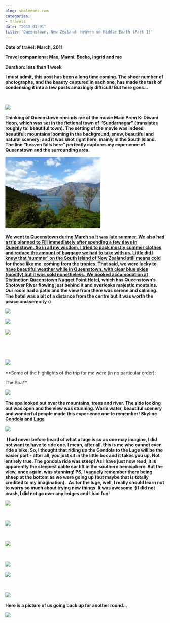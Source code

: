 ```yaml
---
blog: shalveena.com
categories:
- travels
date: "2013-01-01"
title: 'Queenstown, New Zealand: Heaven on Middle Earth (Part 1)'
---
```


**Date of travel: March, 2011**

**Travel companions: Max, Manni, Beeke, Ingrid and me**

**Duration: less than 1 week**

**I must admit, this post has been a long time coming. The sheer number of photographs, and the beauty captured in each one, has made the task of condensing it into a few posts amazingly difficult! But here goes...**

 

[![](https://shalveena.files.wordpress.com/2013/01/76d38-p1010851.jpg?w=300)](https://shalveena.files.wordpress.com/2013/01/76d38-p1010851.jpg)

**Thinking of Queenstown reminds me of the movie Main Prem Ki Diwani Hoon, which was set in the fictional town of “Sundarnagar” (translates roughly to: beautiful town). The setting of the movie was indeed beautiful: mountains looming in the background, snow, beautiful and natural scenery; and it was shot right here, mainly in the South Island. The line “heaven falls here” perfectly captures my experience of Queenstown and the surrounding area.**

[![](images/46413-images.jpeg)](https://shalveena.files.wordpress.com/2013/01/03525-p1020068.jpg)

[**We went to Queenstown during March so it was late summer. We also had a trip planned to Fiji immediately after spending a few days in Queenstown. So in all my wisdom, I tried to pack mostly summer clothes and reduce the amount of baggage we had to take with us. Little did I know that ‘summer’ on the South Island of New Zealand still means cold for those like me, coming from the tropics. That said, we were lucky to have beautiful weather while in Queenstown, with clear blue skies (mostly) but it was cold nonetheless.** **We booked accomodation at**](https://shalveena.files.wordpress.com/2013/01/03525-p1020068.jpg) **[Distinction Queenstown Nugget Point Hotel](http://www.nuggetpoint.co.nz/distinction-hotels-queenstown-nugget-point-boutique-hotel-spa/welcome-to-distinction-queenstown_idl=2_idt=3828_id=22069_.html), which has Queenstown’s Shotover River flowing just behind it and overlooks majestic moutains. Our room had a patio and the view from there was serene and calming. The hotel was a bit of a distance from the centre but it was worth the peace and serenity :)**

[![](https://shalveena.files.wordpress.com/2013/01/5482a-166.jpg?w=300)](https://shalveena.files.wordpress.com/2013/01/5482a-166.jpg)

[![](https://shalveena.files.wordpress.com/2013/01/7c938-165.jpg?w=225)](https://shalveena.files.wordpress.com/2013/01/7c938-165.jpg)

[![](https://shalveena.files.wordpress.com/2013/01/fd6c6-102.jpg?w=300)](https://shalveena.files.wordpress.com/2013/01/fd6c6-102.jpg)

 

 

[![](https://shalveena.files.wordpress.com/2013/01/2a628-104.jpg?w=300)](https://shalveena.files.wordpress.com/2013/01/2a628-104.jpg)

**Some of the highlights of the trip for me were (in no particular order):

The Spa**

[![](https://shalveena.files.wordpress.com/2013/01/d828c-img_1321.jpg?w=300)](https://shalveena.files.wordpress.com/2013/01/d828c-img_1321.jpg)

**The spa looked out over the mountains, trees and river. The side looking out was open and the view was stunning. Warm water, beautiful scenery and wonderful people made this experience one to remember!** **Skyline [Gondola](http://www.skyline.co.nz/queenstown/gondola/) and [Luge](http://www.skyline.co.nz/queenstown/luge/)**

[![](https://shalveena.files.wordpress.com/2013/01/53927-p1010858.jpg?w=300)](https://shalveena.files.wordpress.com/2013/01/53927-p1010858.jpg)

 **I had never before heard of what a luge is so as one may imagine, I did not want to have to ride one. I mean, after all, this is me who cannot even ride a bike. So, I thought that riding up the Gondola to the Luge will be the easier part - after all, you just sit in the little box and it takes you up. Not entirely true. The gondola ride was steep! As I have just now read, it is apparently the steepest cable car lift in the southern hemisphere. But the view, once again, was stunning! PS, I vaguely remember there being sheep at the bottom as we were going up (but maybe that is totally credited to my imagination).**  **As for the luge, well, I really should learn not to worry so much about trying new things. It was awesome :) I did not crash, I did not go over any ledges and I had fun!**

[![](https://shalveena.files.wordpress.com/2013/01/2cf5d-p1010849.jpg?w=300)](https://shalveena.files.wordpress.com/2013/01/2cf5d-p1010849.jpg)

 

[![](https://shalveena.files.wordpress.com/2013/01/c5795-p1010850.jpg?w=300)](https://shalveena.files.wordpress.com/2013/01/c5795-p1010850.jpg)

 

[![](https://shalveena.files.wordpress.com/2013/01/d365d-p1010853.jpg?w=300)](https://shalveena.files.wordpress.com/2013/01/d365d-p1010853.jpg)

 

[![](https://shalveena.files.wordpress.com/2013/01/46453-p1010854.jpg?w=225)](https://shalveena.files.wordpress.com/2013/01/46453-p1010854.jpg)

[![](https://shalveena.files.wordpress.com/2013/01/2c65a-107.jpg?w=300)](https://shalveena.files.wordpress.com/2013/01/2c65a-107.jpg)

 

[![](https://shalveena.files.wordpress.com/2013/01/d3817-p1010861.jpg?w=300)](https://shalveena.files.wordpress.com/2013/01/d3817-p1010861.jpg)

**Here is a picture of us going back up for another round...**

[![](https://shalveena.files.wordpress.com/2013/01/79758-p1010859.jpg?w=300)](https://shalveena.files.wordpress.com/2013/01/79758-p1010859.jpg)
